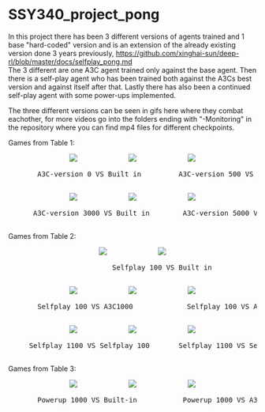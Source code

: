 # SSY340_project_pong
In this project there has been 3 different versions of agents trained and 1 base "hard-coded" version and is an extension of the already existing version done 3 years previously, https://github.com/xinghai-sun/deep-rl/blob/master/docs/selfplay_pong.md    
The 3 different are one A3C agent trained only against the base agent. Then there is a self-play agent who has been trained both against the A3Cs best version and against itself after that. Lastly there has also been a continued self-play agent with some power-ups implemented.  
  
The three different versions can be seen in gifs here where they combat eachother, for more videos go into the folders ending with "-Monitoring" in the repository where you can find mp4 files for different checkpoints.  

Games from Table 1:
<p align="center">
  <img src=gifs/A3C0-vs-builtin.gif hspace = "50">
  <img src=gifs/A3C500-vs-builtin.gif hspace = "50">
  <img src=gifs/A3C1000-vs-builtin.gif hspace = "50">
  <pre>
       A3C-version 0 VS Built in         A3C-version 500 VS Built in          A3C-version 1000 VS Built in
  </pre>
</p>
<p align="center">
  <img src=gifs/A3C3000-vs-builtin.gif hspace = "50">
  <img src=gifs/A3C5000-vs-builtin.gif hspace = "50">
  <img src=gifs/A3C9000-vs-builtin.gif hspace = "50">
  <pre>
      A3C-version 3000 VS Built in        A3C-version 5000 VS Built in       A3C-version 10000 VS Built in
  </pre>
</p>
  
  
Games from Table 2:
<p align="center">
  <img src=gifs/Selfplay100-vs-builtin.gif hspace = "50">
  <img src=gifs/Selfplay3000-vs-builtin.gif hspace = "50">
  <pre>
                         Selfplay 100 VS Built in            Selfplay 3000 VS Built in
  </pre>
</p>
<p align="center">
  <img src=gifs/Selfplay100-vs-A3C1000.gif hspace = "50">
  <img src=gifs/Selfplay100-vs-A3C5000.gif hspace = "50">
  <img src=gifs/Selfplay3000-vs-A3C10000.gif hspace = "50">
  <pre>
       Selfplay 100 VS A3C1000             Selfplay 100 VS A3C5000            Selfplay 3000 VS A3C10000
  </pre>
</p>
<p align="center">
  <img src=gifs/Selfplay1100-vs-selfplay100.gif hspace = "50">
  <img src=gifs/Selfplay1100-vs-selfplay1000.gif hspace = "50">
  <img src=gifs/Selfplay3000-vs-selfplay1000.gif hspace = "50">
  <pre>
     Selfplay 1100 VS Selfplay 100       Selfplay 1100 VS Selfplay 1000      Selfplay 3000 VS Selfplay 1000
  </pre>
</p>
  
  
Games from Table 3:
<p align="center">
  <img src=gifs/powerup1000-vs-builtin.gif hspace = "50">
  <img src=gifs/powerup1000-vs-A3C10000.gif hspace = "50">
  <img src=gifs/powerup1000-vs-selfplay3000.gif hspace = "50">
  <pre>
       Powerup 1000 VS Built-in           Powerup 1000 VS A3C10000            Powerup 1000 VS Selfplay 3000
  </pre>
</p>

